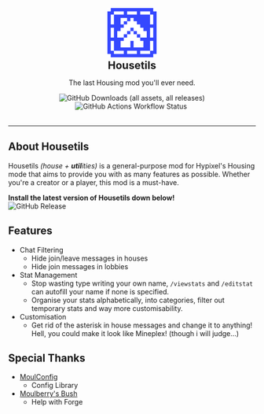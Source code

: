 

<div style="text-align: center">
    <img src="housetils.png" alt="Housetils Logo" height="100">
    <br>
    <b style="font-size: 16pt">Housetils</b>
    <p>The last Housing mod you'll ever need.</p>
    <img alt="GitHub Downloads (all assets, all releases)" src="https://img.shields.io/github/downloads/NoahTheNerd/Housetils/total">
    <img alt="GitHub Actions Workflow Status" src="https://img.shields.io/github/actions/workflow/status/NoahTheNerd/Housetils/build.yml">
    <img alt="" src="https://img.shields.io/badge/license-Polyform Perimeter-blue">
</div>
<br>
<hr>

## About Housetils
Housetils *(house + **util**ities)* is a general-purpose mod for Hypixel's Housing mode that aims to provide you with as many features as possible. Whether you're a creator or a player, this mod is a must-have.

**Install the latest version of Housetils down below!**<br>
![GitHub Release](https://img.shields.io/github/v/release/NoahTheNerd/Housetils)

## Features
* Chat Filtering
  * Hide join/leave messages in houses
  * Hide join messages in lobbies
* Stat Management 
  * Stop wasting type writing your own name, `/viewstats` and `/editstat` can autofill your name if none is specified.
  * Organise your stats alphabetically, into categories, filter out temporary stats and way more customisability.
* Customisation
  * Get rid of the asterisk in house messages and change it to anything! Hell, you could make it look like Mineplex! (though i will judge...)

## Special Thanks
* [MoulConfig](https://notenoughupdates.org/MoulConfig/)
  * Config Library
* [Moulberry's Bush](https://discord.gg/moulberry)
  * Help with Forge